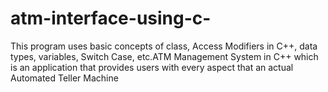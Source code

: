 # atm-interface-using-c-
This program uses basic concepts of class, Access Modifiers in C++, data types, variables, Switch Case, etc.ATM Management System in C++ which is an application that provides users with every aspect that an actual Automated Teller Machine 
